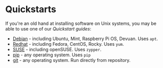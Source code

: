 # Quickstarts

If you're an old hand at installing software on Unix systems, you may be able to
use one of our _Quickstart guides_:

* [Debian](./debian) - including Ubuntu, Mint, Raspberry Pi 
  OS, Devuan. Uses `apt`.
* [Redhat](./redhat) - including Fedora, CentOS, Rocky. Uses `yum`.
* [SUSE](./suse) - including openSUSE. Uses `zypper`.
* [pip](./pip) - any operating system. Uses `pip`
* [git](./git) - any operating system. Run directly from repository.
